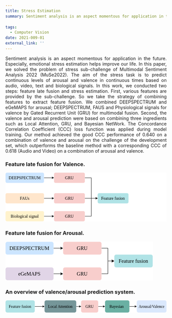 ```yaml
---
title: Stress Estimation
summary: Sentiment analysis is an aspect momentous for application in the future. Especially, emotional stress estimation helps improve our life. 
    
tags:
  - Computer Vision
date: 2021-009-01
external_link: ''
--- 
```

<div align="justify">
  Sentiment analysis is an aspect momentous for application in the future. Especially, emotional stress estimation helps improve our life. In this paper, we solved the problem of stress sub-challenge of Multimodal Sentiment Analysis 2022 (MuSe2022). The aim of the stress task is to predict continuous levels of arousal and valence in continuous times based on audio, video, text and biological signals. In this work, we conducted two steps: feature late fusion and stress estimation. First, various features are provided by the sub-challenge. So we take the strategy of combining features to extract feature fusion. We combined DEEPSPECTRUM and eGeMAPS for arousal; DEEPSPECTRUM, FAUS and Physiological signals for valence by Gated Recurrent Unit (GRU) for multimodal fusion. Second, the valence and arousal prediction were based on combining three ingredients such as Local Attention, GRU, and Bayesian NetWork. The
Concordance Correlation Coefficient (CCC) loss function was applied during model training. Our method achieved the good CCC performance of 0.640 on a combination of valence and arousal on the challenge of the development set, which outperforms the baseline method with a corresponding CCC of 0.618 (Audio and Video) on a combination of arousal and valence.

### Feature late fusion for Valence.

![valence](stage1.png)

### Feature late fusion for Arousal.
![arousal](stage2.png)

###  An overview of valence/arousal prediction system.

![model](bayes_fusion.png)
</div>
